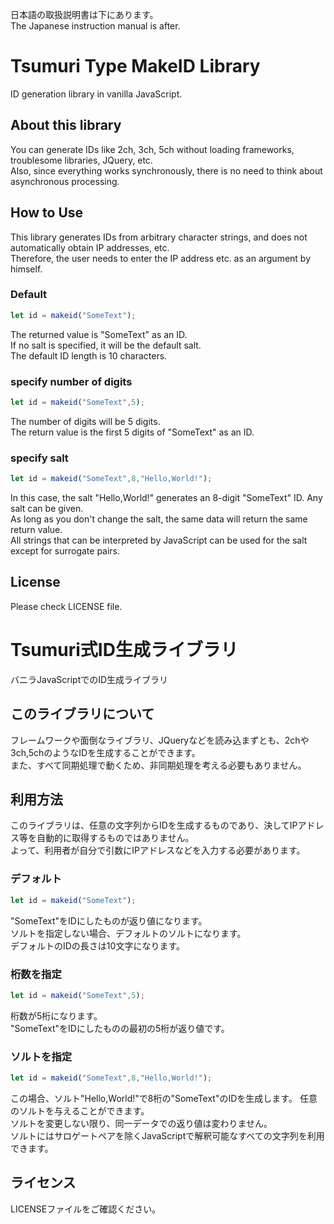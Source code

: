 日本語の取扱説明書は下にあります。<br>
The Japanese instruction manual is after.

# Tsumuri Type MakeID Library
ID generation library in vanilla JavaScript.

## About this library
You can generate IDs like 2ch, 3ch, 5ch without loading frameworks, troublesome libraries, JQuery, etc. <br>
Also, since everything works synchronously, there is no need to think about asynchronous processing.

## How to Use
This library generates IDs from arbitrary character strings, and does not automatically obtain IP addresses, etc. <br>
Therefore, the user needs to enter the IP address etc. as an argument by himself.

### Default
```js
let id = makeid("SomeText");
```
The returned value is "SomeText" as an ID. <br>
If no salt is specified, it will be the default salt. <br>
The default ID length is 10 characters.

### specify number of digits
```js
let id = makeid("SomeText",5);
```
The number of digits will be 5 digits. <br>
The return value is the first 5 digits of "SomeText" as an ID.

### specify salt
```js
let id = makeid("SomeText",8,"Hello,World!");
```
In this case, the salt "Hello,World!" generates an 8-digit "SomeText" ID.
Any salt can be given. <br>
As long as you don't change the salt, the same data will return the same return value. <br>
All strings that can be interpreted by JavaScript can be used for the salt except for surrogate pairs.

## License
Please check LICENSE file.





# Tsumuri式ID生成ライブラリ
バニラJavaScriptでのID生成ライブラリ
## このライブラリについて
フレームワークや面倒なライブラリ、JQueryなどを読み込まずとも、2chや3ch,5chのようなIDを生成することができます。<br>
また、すべて同期処理で動くため、非同期処理を考える必要もありません。

## 利用方法
このライブラリは、任意の文字列からIDを生成するものであり、決してIPアドレス等を自動的に取得するものではありません。<br>
よって、利用者が自分で引数にIPアドレスなどを入力する必要があります。

### デフォルト
```js
let id = makeid("SomeText");
```
"SomeText"をIDにしたものが返り値になります。<br>
ソルトを指定しない場合、デフォルトのソルトになります。<br>
デフォルトのIDの長さは10文字になります。

### 桁数を指定
```js
let id = makeid("SomeText",5);
```
桁数が5桁になります。<br>
"SomeText"をIDにしたものの最初の5桁が返り値です。

### ソルトを指定
```js
let id = makeid("SomeText",8,"Hello,World!");
```
この場合、ソルト"Hello,World!"で8桁の"SomeText"のIDを生成します。
任意のソルトを与えることができます。<br>
ソルトを変更しない限り、同一データでの返り値は変わりません。<br>
ソルトにはサロゲートペアを除くJavaScriptで解釈可能なすべての文字列を利用できます。

## ライセンス
LICENSEファイルをご確認ください。<br>
